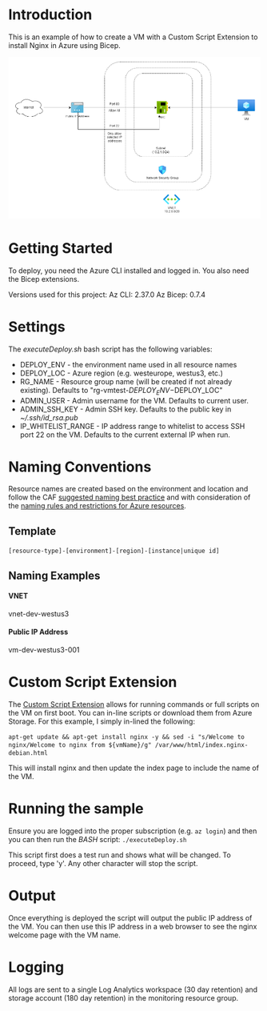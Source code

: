 # Introduction 
This is an example of how to create a VM with a Custom Script Extension to install Nginx in Azure using Bicep.

![Architecture Diagram](https://github.com/ssemyan/BicepVmWithCustomScript/raw/main/VMArchitecture.png)

# Getting Started
To deploy, you need the Azure CLI installed and logged in. You also need the Bicep extensions. 

Versions used for this project:
Az CLI:   2.37.0
Az Bicep: 0.7.4

# Settings
The *executeDeploy.sh* bash script has the following variables:

*  DEPLOY_ENV - the environment name used in all resource names
*  DEPLOY_LOC - Azure region (e.g. westeurope, westus3, etc.)
*  RG_NAME - Resource group name (will be created if not already existing). Defaults to "rg-vmtest-$DEPLOY_ENV-$DEPLOY_LOC"
*  ADMIN_USER - Admin username for the VM. Defaults to current user.
*  ADMIN_SSH_KEY - Admin SSH key. Defaults to the public key in *~/.ssh/id_rsa.pub*
*  IP_WHITELIST_RANGE - IP address range to whitelist to access SSH port 22 on the VM. Defaults to the current external IP when run. 

# Naming Conventions
Resource names are created based on the environment and location and follow the CAF [suggested naming best practice](https://docs.microsoft.com/en-us/azure/cloud-adoption-framework/ready/azure-best-practices/resource-naming) and with consideration of the [naming rules and restrictions for Azure resources](https://docs.microsoft.com/en-us/azure/azure-resource-manager/management/resource-name-rules).

## Template
`[resource-type]-[environment]-[region]-[instance|unique id]`

## Naming Examples
#### VNET
vnet-dev-westus3

#### Public IP Address
vm-dev-westus3-001

# Custom Script Extension
The [Custom Script Extension](https://learn.microsoft.com/en-us/azure/virtual-machines/extensions/custom-script-linux) allows for running commands or full scripts on the VM on first boot. You can in-line scripts or download them from Azure Storage. For this example, I simply in-lined the following:

```
apt-get update && apt-get install nginx -y && sed -i "s/Welcome to nginx/Welcome to nginx from ${vmName}/g" /var/www/html/index.nginx-debian.html
```

This will install nginx and then update the index page to include the name of the VM. 

# Running the sample
Ensure you are logged into the proper subscription (e.g. `az login`) and then you can then run the *BASH* script:
`./executeDeploy.sh`

This script first does a test run and shows what will be changed. To proceed, type 'y'. Any other character will stop the script. 

# Output
Once everything is deployed the script will output the public IP address of the VM. You can then use this IP address in a web browser to see the nginx welcome page with the VM name. 

# Logging
All logs are sent to a single Log Analytics workspace (30 day retention) and storage account (180 day retention) in the monitoring resource group. 
